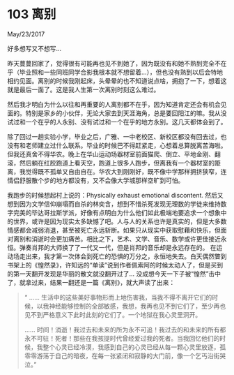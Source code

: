 # 103 离别
May/23/2017

好多想写又不想写...

昨天蔓蔓回家了，觉得很有可能再也见不到她了，因为既没有和她不熟到完全不在乎（毕业照和一些同班同学合影我根本就不想留着...），但也没有熟到以后会特地相约见面。离别的时候我刚起床，头晕晕的也不知道说点啥，拥抱了一下，想着这就是最后一面了。这是我人生第一次离别时刻这么难过。

然后我才明白为什么以往和再重要的人离别都不在乎，因为知道肯定还会有机会见面的。特别是家乡的小伙伴，无论大家去到天涯海角，总是要回阳江的嘛。我从没试过和一个在乎的人永别、没有试过和一个在乎的地方永别。这几天都体会到了。

除了回过一趟实验小学，毕业之后，广雅、一中老校区、新校区都没有回去过，也没有和老师建立过什么联系。毕业的时候巴不得赶紧走，心想着总算脱离苦海啦。但我还真舍不得华农。晚上在华山运动场器材室前面猫爬、倒立、平地金刚、翻滚，然后躺在红胶跑道上看天空，跑道上很多人跑步，但离我有一个器材室的距离，我觉得既不孤单又自由自在。华农大到刚刚好，既不像中学那样拥挤狭窄，连情侣舒服散个步的地方都没有，又不会像大学城那样空旷到可怕。

我跑步的时候想起村上说的：Physically exhaust emotional discontent. 然后又想到因为文学信仰崩塌而自杀的林奕含，想到不惜杀死发现无理数的学徒来维持数字完美的毕达哥拉斯学派，好像有点明白为什么他们如此极端地要追求一个想象中的世界，或许是因为现实太多缺憾了吧。人与人的关系也许是真实的，但是大多数情感都会减弱消退，甚至被死亡永远斩断。如果只从现实中获取慰藉和快乐，但面对离别和消逝时会更加痛苦。相比之下，艺术、文学、音乐、数学或许更佳接近永恒。弹奏肖邦的大师换了了一代又一代，但是肖邦的音乐却是永远存在的。
在运动场走出来，我才第一次体会到死亡的恐惧的万分之，永恒地失去。白天偶然瞥到书架上的《惶然录》，许知远的“单读”说到作者佩索阿的时候太动人了，但是买到的第一天翻开发现是华丽的散文就没翻开过了... 没成想今天一下子被“惶然”击中了，就拿过来，结果一翻还是一篇《离别》，就大声读了出来：


> “ ...... 生活中的这些美好事物形而上地伤害我，当我不得不离开它们的时候，以我神经能够控制的全部敏感，我想，我再也见不到它们了，至少再也见不到严格意义下此时此刻的它们了。一个地狱在我心灵里洞开。  
>   
> ...... 时间！消逝！我过去和未来的所为永不可追！我过去的和未来的所有都永不可驻！死者！那些在我孩提时代曾经爱过我的死者。当我回忆他们的时候，我整个心灵已经冷漠，我感到自己的心灵已经从每一颗心灵里放逐，孤零零游荡于自己的暗夜，在每一张紧闭和寂静的大门前，像一个乞丐沿街哭泣。”  